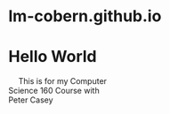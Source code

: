 # lm-cobern.github.io

<html>
<head>
<h1> Hello World</h1>
<title> </title>
</head>

<body>
<p style="text-indent:18px;width:200px;text-align:left;">This is for my Computer Science 160 Course with Peter Casey</p>

</body>
</html>
